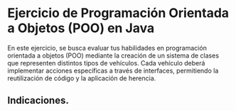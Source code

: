 # Ejercicio de Programación Orientada a Objetos (POO) en Java
En este ejercicio, se busca evaluar tus habilidades en programación orientada 
a objetos (POO) mediante la creación de un sistema de clases que representen distintos tipos de vehículos. Cada vehículo deberá implementar acciones específicas a través de interfaces, permitiendo la reutilización de código y la aplicación de herencia.

## Indicaciones. 

#

